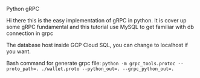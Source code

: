 Python gRPC

Hi there this is the easy implementation of gRPC in python.
It is cover up some gRPC fundamental and this tutorial use MySQL to get familiar with db connection in grpc

The database host inside GCP Cloud SQL, you can change to localhost if you want.

Bash command for generate grpc file:
`python -m grpc_tools.protoc --proto_path=. ./wallet.proto --python_out=. --grpc_python_out=.`
